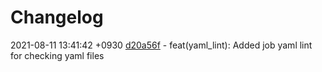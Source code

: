 # Changelog

2021-08-11 13:41:42 +0930 [d20a56f](https://gitlab.com/nofusscomputing/projects/gitlab-ci/-/commit/d20a56fa0ca492e3fc2ad7c548fc891cc8ffc8ec) - feat(yaml_lint): Added job yaml lint for checking yaml files  
